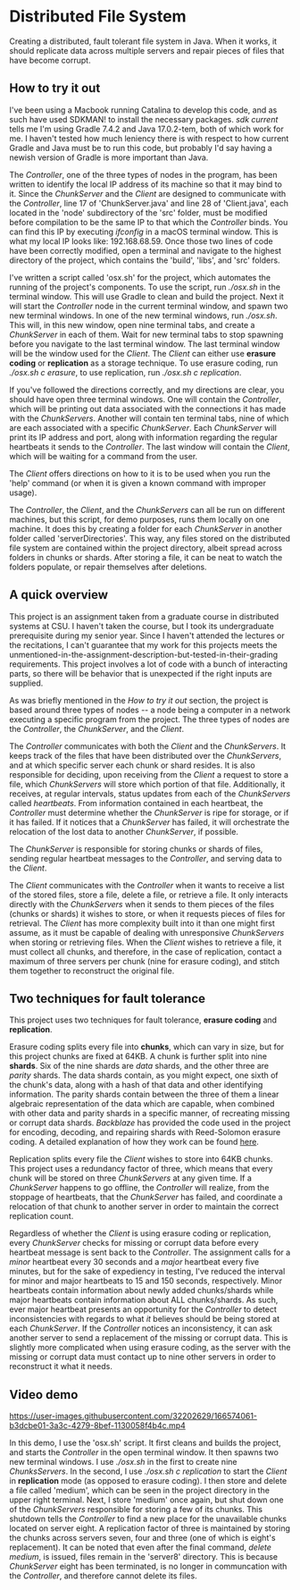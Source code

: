 # Distributed File System
Creating a distributed, fault tolerant file system in Java. When it works, it should replicate data across multiple servers and repair pieces of files that have become corrupt.

## How to try it out
I've been using a Macbook running Catalina to develop this code, and as such have used SDKMAN! to install the necessary packages. *sdk current* tells me I'm using Gradle 7.4.2 and Java 17.0.2-tem, both of which work for me. I haven't tested how much leniency there is with respect to how current Gradle and Java must be to run this code, but probably I'd say having a newish version of Gradle is more important than Java. 

The *Controller*, one of the three types of nodes in the program, has been written to identify the local IP address of its machine so that it may bind to it. Since the *ChunkServer* and the *Client* are designed to communicate with the *Controller*, line 17 of 'ChunkServer.java' and line 28 of 'Client.java', each located in the 'node' subdirectory of the 'src' folder, must be modified before compilation to be the same IP to that which the *Controller* binds. You can find this IP by executing *ifconfig* in a macOS terminal window. This is what my local IP looks like: 192.168.68.59. Once those two lines of code have been correctly modified, open a terminal and navigate to the highest directory of the project, which contains the 'build', 'libs', and 'src' folders. 

I've written a script called 'osx.sh' for the project, which automates the running of the project's components. To use the script, run *./osx.sh* in the terminal window. This will use Gradle to clean and build the project. Next it will start the *Controller* node in the current terminal window, and spawn two new terminal windows. In one of the new terminal windows, run *./osx.sh*. This will, in this new window, open nine terminal tabs, and create a *ChunkServer* in each of them. Wait for new terminal tabs to stop spawning before you navigate to the last terminal window. The last terminal window will be the window used for the *Client*. The *Client* can either use **erasure coding** or **replication** as a storage technique. To use erasure coding, run *./osx.sh c erasure*, to use replication, run *./osx.sh c replication*. 

If you've followed the directions correctly, and my directions are clear, you should have open three terminal windows. One will contain the *Controller*, which will be printing out data associated with the connections it has made with the *ChunkServers*. Another will contain ten terminal tabs, nine of which are each associated with a specific *ChunkServer*. Each *ChunkServer* will print its IP address and port, along with information regarding the regular heartbeats it sends to the *Controller*. The last window will contain the *Client*, which will be waiting for a command from the user. 

The *Client* offers directions on how to it is to be used when you run the 'help' command (or when it is given a known command with improper usage).

The *Controller*, the *Client*, and the *ChunkServers* can all be run on different machines, but this script, for demo purposes, runs them locally on one machine. It does this by creating a folder for each *ChunkServer* in another folder called 'serverDirectories'. This way, any files stored on the distributed file system are contained within the project directory, albeit spread across folders in chunks or shards. After storing a file, it can be neat to watch the folders populate, or repair themselves after deletions.

## A quick overview

This project is an assignment taken from a graduate course in distributed systems at CSU. I haven't taken the course, but I took its undergraduate prerequisite during my senior year. Since I haven't attended the lectures or the recitations, I can't guarantee that my work for this projects meets the unmentioned-in-the-assignment-description-but-tested-in-their-grading requirements. This project involves a lot of code with a bunch of interacting parts, so there will be behavior that is unexpected if the right inputs are supplied.

As was briefly mentioned in the *How to try it out* section, the project is based around three types of nodes -- a node being a computer in a network executing a specific program from the project. The three types of nodes are the *Controller*, the *ChunkServer*, and the *Client*.

The *Controller* communicates with both the *Client* and the *ChunkServers*. It keeps track of the files that have been distributed over the *ChunkServers*, and at which specific server each chunk or shard resides. It is also responsible for deciding, upon receiving from the *Client* a request to store a file, which *ChunkServers* will store which portion of that file. Additionally, it receives, at regular intervals, status updates from each of the *ChunkServers* called *heartbeats*. From information contained in each heartbeat, the *Controller* must determine whether the *ChunkServer* is ripe for storage, or if it has failed. If it notices that a *ChunkServer* has failed, it will orchestrate the relocation of the lost data to another *ChunkServer*, if possible.

The *ChunkServer* is responsible for storing chunks or shards of files, sending regular heartbeat messages to the *Controller*, and serving data to the *Client*.

The *Client* communicates with the *Controller* when it wants to receive a list of the stored files, store a file, delete a file, or retrieve a file. It only interacts directly with the *ChunkServers* when it sends to them pieces of the files (chunks or shards) it wishes to store, or when it requests pieces of files for retrieval. The *Client* has more complexity built into it than one might first assume, as it must be capable of dealing with unresponsive *ChunkServers* when storing or retrieving files. When the *Client* wishes to retrieve a file, it must collect all chunks, and therefore, in the case of replication, contact a maximum of three servers per chunk (nine for erasure coding), and stitch them together to reconstruct the original file.

## Two techniques for fault tolerance

This project uses two techniques for fault tolerance, **erasure coding** and **replication**.

Erasure coding splits every file into **chunks**, which can vary in size, but for this project chunks are fixed at 64KB. A chunk is further split into nine **shards**. Six of the nine shards are *data* shards, and the other three are *parity* shards. The data shards contain, as you might expect, one sixth of the chunk's data, along with a hash of that data and other identifying information. The parity shards contain between the three of them a linear algebraic representation of the data which are capable, when combined with other data and parity shards in a specific manner, of recreating missing or corrupt data shards. *Backblaze* has provided the code used in the project for encoding, decoding, and repairing shards with Reed-Solomon erasure coding. A detailed explanation of how they work can be found [here](https://www.backblaze.com/blog/reed-solomon/).

Replication splits every file the *Client* wishes to store into 64KB chunks. This project uses a redundancy factor of three, which means that every chunk will be stored on three *ChunkServers* at any given time. If a *ChunkServer* happens to go offline, the *Controller* will realize, from the stoppage of heartbeats, that the *ChunkServer* has failed, and coordinate a relocation of that chunk to another server in order to maintain the correct replication count.

Regardless of whether the *Client* is using erasure coding or replication, every *ChunkServer* checks for missing or corrupt data before every heartbeat message is sent back to the *Controller*. The assignment calls for a *minor* heartbeat every 30 seconds and a *major* heartbeat every five minutes, but for the sake of expediency in testing, I've reduced the interval for minor and major heartbeats to 15 and 150 seconds, respectively. Minor heartbeats contain information about newly added chunks/shards while major heartbeats contain information about ALL chunks/shards. As such, ever major heartbeat presents an opportunity for the *Controller* to detect inconsistencies with regards to what *it* believes should be being stored at each *ChunkServer*. If the *Controller* notices an inconsistency, it can ask another server to send a replacement of the missing or corrupt data. This is slightly more complicated when using erasure coding, as the server with the missing or corrupt data must contact up to nine other servers in order to reconstruct it what it needs.

## Video demo

https://user-images.githubusercontent.com/32202629/166574061-b3dcbe01-3a3c-4279-8bef-1130058f4b4c.mp4

In this demo, I use the 'osx.sh' script. It first cleans and builds the project, and starts the *Controller* in the open terminal window. It then spawns two new terminal windows. I use *./osx.sh* in the first to create nine *ChunksServers*. In the second, I use *./osx.sh c replication* to start the *Client* in **replication** mode (as opposed to erasure coding). I then store and delete a file called 'medium', which can be seen in the project directory in the upper right terminal. Next, I store 'medium' once again, but shut down one of the *ChunkServers* responsible for storing a few of its chunks. This shutdown tells the *Controller* to find a new place for the unavailable chunks located on server eight. A replication factor of three is maintained by storing the chunks across servers seven, four and three (one of which is eight's replacement). It can be noted that even after the final command, *delete medium*, is issued, files remain in the 'server8' directory. This is because *ChunkServer* eight has been terminated, is no longer in communcation with the *Controller*, and therefore cannot delete its files.
